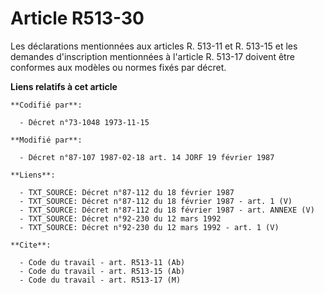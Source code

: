 # Article R513-30

Les déclarations mentionnées aux articles R. 513-11 et R. 513-15 et les demandes d'inscription mentionnées à l'article R.
513-17 doivent être conformes aux modèles ou normes fixés par décret.

**Liens relatifs à cet article**

	**Codifié par**:

	  - Décret n°73-1048 1973-11-15

	**Modifié par**:

	  - Décret n°87-107 1987-02-18 art. 14 JORF 19 février 1987

	**Liens**:

	  - TXT_SOURCE: Décret n°87-112 du 18 février 1987
	  - TXT_SOURCE: Décret n°87-112 du 18 février 1987 - art. 1 (V)
	  - TXT_SOURCE: Décret n°87-112 du 18 février 1987 - art. ANNEXE (V)
	  - TXT_SOURCE: Décret n°92-230 du 12 mars 1992
	  - TXT_SOURCE: Décret n°92-230 du 12 mars 1992 - art. 1 (V)

	**Cite**:

	  - Code du travail - art. R513-11 (Ab)
	  - Code du travail - art. R513-15 (Ab)
	  - Code du travail - art. R513-17 (M)
